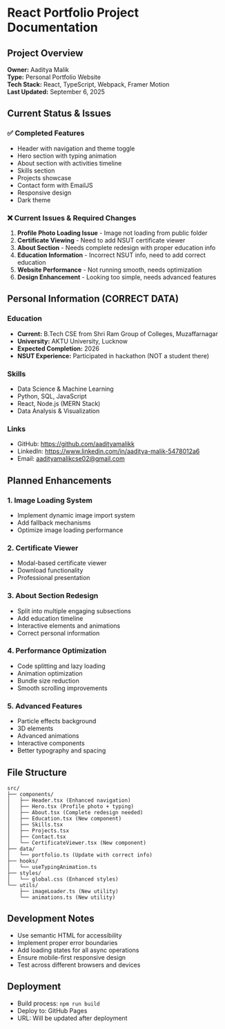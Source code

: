 # React Portfolio Project Documentation

## Project Overview
**Owner:** Aaditya Malik  
**Type:** Personal Portfolio Website  
**Tech Stack:** React, TypeScript, Webpack, Framer Motion  
**Last Updated:** September 6, 2025  

## Current Status & Issues
### ✅ Completed Features
- Header with navigation and theme toggle
- Hero section with typing animation
- About section with activities timeline
- Skills section
- Projects showcase
- Contact form with EmailJS
- Responsive design
- Dark theme

### ❌ Current Issues & Required Changes
1. **Profile Photo Loading Issue** - Image not loading from public folder
2. **Certificate Viewing** - Need to add NSUT certificate viewer
3. **About Section** - Needs complete redesign with proper education info
4. **Education Information** - Incorrect NSUT info, need to add correct education
5. **Website Performance** - Not running smooth, needs optimization
6. **Design Enhancement** - Looking too simple, needs advanced features

## Personal Information (CORRECT DATA)
### Education
- **Current:** B.Tech CSE from Shri Ram Group of Colleges, Muzaffarnagar
- **University:** AKTU University, Lucknow
- **Expected Completion:** 2026
- **NSUT Experience:** Participated in hackathon (NOT a student there)

### Skills
- Data Science & Machine Learning
- Python, SQL, JavaScript
- React, Node.js (MERN Stack)
- Data Analysis & Visualization

### Links
- GitHub: https://github.com/aadityamalikk
- LinkedIn: https://www.linkedin.com/in/aaditya-malik-5478012a6
- Email: aadityamalikcse02@gmail.com

## Planned Enhancements
### 1. Image Loading System
- Implement dynamic image import system
- Add fallback mechanisms
- Optimize image loading performance

### 2. Certificate Viewer
- Modal-based certificate viewer
- Download functionality
- Professional presentation

### 3. About Section Redesign
- Split into multiple engaging subsections
- Add education timeline
- Interactive elements and animations
- Correct personal information

### 4. Performance Optimization
- Code splitting and lazy loading
- Animation optimization
- Bundle size reduction
- Smooth scrolling improvements

### 5. Advanced Features
- Particle effects background
- 3D elements
- Advanced animations
- Interactive components
- Better typography and spacing

## File Structure
```
src/
├── components/
│   ├── Header.tsx (Enhanced navigation)
│   ├── Hero.tsx (Profile photo + typing)
│   ├── About.tsx (Complete redesign needed)
│   ├── Education.tsx (New component)
│   ├── Skills.tsx
│   ├── Projects.tsx
│   ├── Contact.tsx
│   └── CertificateViewer.tsx (New component)
├── data/
│   └── portfolio.ts (Update with correct info)
├── hooks/
│   └── useTypingAnimation.ts
├── styles/
│   └── global.css (Enhanced styles)
└── utils/
    ├── imageLoader.ts (New utility)
    └── animations.ts (New utility)
```

## Development Notes
- Use semantic HTML for accessibility
- Implement proper error boundaries
- Add loading states for all async operations
- Ensure mobile-first responsive design
- Test across different browsers and devices

## Deployment
- Build process: `npm run build`
- Deploy to: GitHub Pages
- URL: Will be updated after deployment